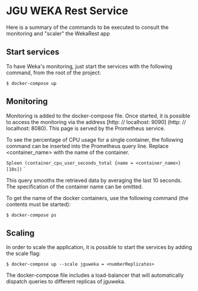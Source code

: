 # JGU WEKA Rest Service

Here is a summary of the commands to be executed to consult the monitoring and
"scaler" the WekaRest app

## Start services
To have Weka's monitoring, just start the services with the following command, from the root of the project:

```
$ docker-compose up
```

## Monitoring
Monitoring is added to the docker-compose file. Once started, it is possible to access the monitoring via the address [http: // localhost: 9090] (http: // localhost: 8080). This page is served by the Prometheus service.

To see the percentage of CPU usage for a single container, the following command can be inserted into the Prometheus query line. Replace <container_name> with the name of the container.

`Spleen (container_cpu_user_seconds_total {name = <container_name>} [10s])` `

This query smooths the retrieved data by averaging the last 10 seconds. The specification of the container name can be omitted.

To get the name of the docker containers, use the following command (the contents must be started):

```
$ docker-compose ps
```

## Scaling
In order to scale the application, it is possible to start the services by adding the scale flag:

```
$ docker-compose up --scale jguweka = <numberReplicates>
```

The docker-compose file includes a load-balancer that will automatically dispatch queries to different replicas of jguweka.
